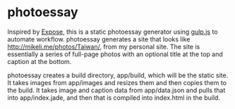 # photoessay
Inspired by [Expose](https://github.com/Jack000/Expose), this is a static photoessay generator using [gulp.js](http://gulpjs.com/) to automate workflow. photoessay generates a site that looks like http://mikeli.me/photos/Taiwan/, from my personal site. The site is essentially a series of full-page photos with an optional title at the top and caption at the bottom.

photoessay creates a build directory, app/build, which will be the static site. It takes images from app/images and resizes them and then copies them to the build. It takes image and caption data from app/data.json and pulls that into app/index.jade, and then that is compiled into index.html in the build.
